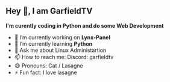 Hey 👋, I am GarfieldTV
------------------------
**I'm curently coding in Python and do some Web Development**

- 🔭 I’m currently working on **Lynx-Panel**
- 🌱 I’m currently learning **Python**
- 💬 Ask me about Linux Administartion 
- 📫 How to reach me: Discord: garfieldtv
- 😄 Pronouns: Cat / Lasagne
- ⚡ Fun fact: I love lasagne


